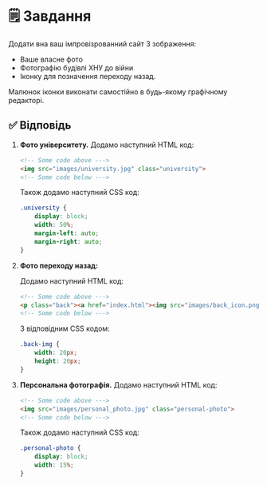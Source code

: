 # :spiral_notepad: Завдання

Додати вна ваш імпровізрованний сайт 3 зображення:

- Ваше власне фото
- Фотографію будівлі ХНУ до війни
- Іконку для позначення переходу назад.

Малюнок іконки виконати самостійно в будь-якому графічному редакторі.

## :white_check_mark: Відповідь

1. **Фото університету.** Додамо наступний HTML код:

    ```html
    <!-- Some code above --->
    <img src="images/university.jpg" class="university">
    <!-- Some code below --->
    ```

    Також додамо наступний CSS код:
    
    ```css
    .university {
        display: block;
        width: 50%;
        margin-left: auto;
        margin-right: auto;
    }
    ```

2. **Фото переходу назад:**

    Додамо наступний HTML код:
    
    ```html
    <!-- Some code above --->
    <p class="back"><a href="index.html"><img src="images/back_icon.png" class="back-img"> Return to the main page</a></p>
    <!-- Some code below --->
    ```

    З відповідним CSS кодом:
    
    ```css
    .back-img {
        width: 20px;
        height: 20px;
    }
    ```

3. **Персональна фотографія.** Додамо наступний HTML код:

    ```html
    <!-- Some code above --->
    <img src="images/personal_photo.jpg" class="personal-photo">
    <!-- Some code below --->
    ```

    Також додамо наступний CSS код:
    
    ```css
    .personal-photo {
        display: block;
        width: 15%;
    }
    ```
